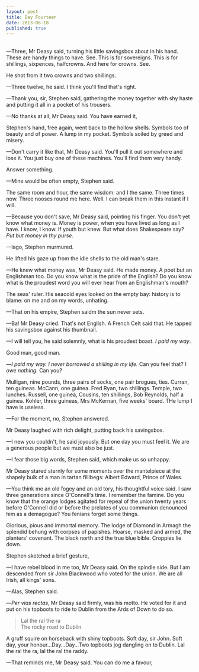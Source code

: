 ```yaml
---
layout: post
title: Day Fourteen
date: 2013-06-18 
published: true
---
```

<br>
—Three, Mr Deasy said, turning his little savingsbox about in his hand. These are handy things to have. See. This is for sovereigns. This is for shillings, sixpences, halfcrowns. And here for crowns. See.

He shot from it two crowns and two shillings.

—Three twelve, he said. I think you'll find that's right.

—Thank you, sir, Stephen said, gathering the money together with shy haste and putting it all in a pocket of his trousers.

—No thanks at all, Mr Deasy said. You have earned it,

Stephen's hand, free again, went back to the hollow shells. Symbols too of beauty and of power. A lump in my pocket. Symbols soiled by greed and misery. 

—Don't carry it like that, Mr Deasy said. You'll pull it out somewhere and lose it. You just buy one of these machines. You'll find them very handy.

Answer something.

—Mine would be often empty, Stephen said.

The same room and hour, the same wisdom: and I the same. Three times now. Three nooses round me here. Well. I can break them in this instant if I will.

—Because you don't save, Mr Deasy said, pointing his finger. You don't yet know what money is. Money is power, when you have lived as long as I have. I know, I know. If youth but knew. But what does Shakespeare say? *Put but money in thy purse.*

—Iago, Stephen murmured. 

He lifted his gaze up from the idle shells to the old man's stare.

—He knew what money was, Mr Deasy said. He made money. A poet but an Englishman too. Do you know what is the pride of the English? Do you know what is the proudest word you will ever hear from an Englishman's mouth?

The seas' ruler. His seacold eyes looked on the empty bay: history is to blame: on me and on my words, unhating.

—That on his empire, Stephen saidm the sun never sets.

—Ba! Mr Deasy cried. That's not English. A French Celt said that. He tapped his savingsbox against his thumbnail.

—I will tell you, he said solemnly, what is his proudest boast. *I paid my way*.

Good man, good man.

—*I paid my way. I never borrowed a shilling in my life.* Can you feel that? *I owe nothing.* Can you?

Mulligan, nine pounds, three pairs of socks, one pair brogues, ties. Curran, ten guineas. McCann, one guinea. Fred Ryan, two shillings. Temple, two lunches. Russell, one guinea, Cousins, ten shillings, Bob Reynolds, half a guinea. Kohler, three guineas, Mrs McKernan, five weeks' board. THe lump I have is useless.

—For the moment, no, Stephen answered.

Mr Deasy laughed with rich delight, putting back his savingsbox.

—I new you couldn't, he said joyously. But one day you must feel it. We are a generous people but we must also be just.

—I fear those big words, Stephen said, which make us so unhappy.

Mr Deasy stared sternly for some moments over the mantelpiece at the shapely bulk of a man in tartan fillibegs: Albert Edward, Prince of Wales.

—You think me an old fogey and an old tory, his thoughtful voice said. I saw three generations since O'Connell's time. I remember the famine. Do you know that the orange lodges agitated for repeal of the union twenty years before O'Connell did or before the prelates of you communion denounced him as a demagogue? You fenians forget some things.

Glorious, pious and immortal memory. The lodge of Diamond in Armagh the splendid behung with corpses of papishes. Hoarse, masked and armed, the planters' covenant. The black north and the true blue bible. Croppies lie down.

Stephen sketched a brief gesture,

—I have rebel blood in me too, Mr Deasy said. On the spindle side. But I am descended from sir John Blackwood who voted for the union. We are all Irish, all kings' sons.

—Alas, Stephen said.

—*Per vias rectas*, Mr Deasy said firmly, was his motto. He voted for it and put on his topboots to ride to Dublin from the Ards of Down to do so.

> Lal the ral the ra <br>
> The rocky road to Dublin

A gruff squire on horseback with shiny topboots. Soft day, sir John. Soft day, your honour…Day…Day…Two topboots jog dangling on to Dublin. Lal the ral the ra, lal the ral the raddy.

—That reminds me, Mr Deasy said. You can do me a favour,